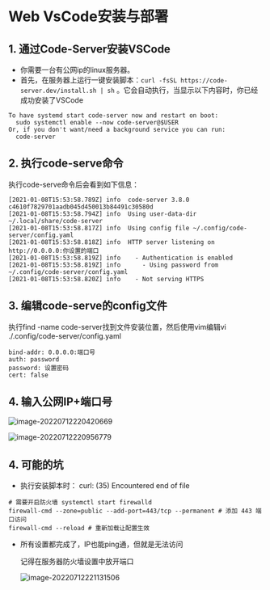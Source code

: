 # Web VsCode安装与部署

## 1. 通过Code-Server安装VSCode

- 你需要一台有公网ip的linux服务器。
- 首先，在服务器上运行一键安装脚本：`curl -fsSL https://code-server.dev/install.sh | sh` 。它会自动执行，当显示以下内容时，你已经成功安装了VSCode

```
To have systemd start code-server now and restart on boot:
  sudo systemctl enable --now code-server@$USER
Or, if you don't want/need a background service you can run:
  code-server
```

## 2. 执行code-serve命令

执行code-serve命令后会看到如下信息：

```
[2021-01-08T15:53:58.789Z] info  code-server 3.8.0 c4610f7829701aadb045d450013b84491c30580d
[2021-01-08T15:53:58.794Z] info  Using user-data-dir ~/.local/share/code-server
[2021-01-08T15:53:58.817Z] info  Using config file ~/.config/code-server/config.yaml
[2021-01-08T15:53:58.818Z] info  HTTP server listening on http://0.0.0.0:你设置的端口
[2021-01-08T15:53:58.819Z] info    - Authentication is enabled
[2021-01-08T15:53:58.819Z] info      - Using password from ~/.config/code-server/config.yaml
[2021-01-08T15:53:58.820Z] info    - Not serving HTTPS
```

## 3. 编辑code-serve的config文件

执行find -name code-server找到文件安装位置，然后使用vim编辑vi ./.config/code-server/config.yaml

```
bind-addr: 0.0.0.0:端口号
auth: password
password: 设置密码
cert: false
```

## 4. 输入公网IP+端口号

![image-20220712220420669](https://s2.loli.net/2022/12/20/dSawOJKM3PjEbxl.png)

![image-20220712220956779](https://s2.loli.net/2022/12/20/vgncXO9Q5aih1wD.png)

## 4. 可能的坑

- 执行安装脚本时： curl: (35) Encountered end of file 

```
# 需要开启防火墙 systemctl start firewalld
firewall-cmd --zone=public --add-port=443/tcp --permanent # 添加 443 端口访问
firewall-cmd --reload # 重新加载让配置生效
```

- 所有设置都完成了，IP也能ping通，但就是无法访问

  记得在服务器防火墙设置中放开端口

  ![image-20220712221131506](https://s2.loli.net/2022/12/20/iQfK9Z2GP5UJYrm.png)


